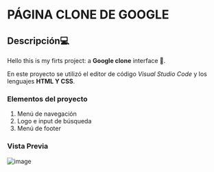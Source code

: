 # PÁGINA CLONE DE GOOGLE
## Descripción💻
Hello this is my firts project: a **Google clone** interface 🙌.

En este proyecto se utilizó el editor de código *Visual Studio Code* y los lenguajes **HTML Y CSS**.

### Elementos del proyecto
<ol>
  <li> Menú de navegación</li>
  <li>Logo e input de búsqueda</li>
  <li>Menú de footer</li>
</ol>

### Vista Previa
![image](https://github.com/Mildret-Arroyo/google-clone/assets/151889462/1c5359f6-0be5-4aa2-a61e-b69b2d240c10)


